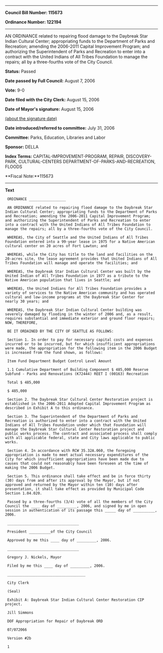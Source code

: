 

********

**Council Bill Number: 115673**
   
**Ordinance Number: 122194**
********

 AN ORDINANCE related to repairing flood damage to the Daybreak Star Indian Cultural Center; appropriating funds to the Department of Parks and Recreation; amending the 2006-2011 Capital Improvement Program; and authorizing the Superintendent of Parks and Recreation to enter into a contract with the United Indians of All Tribes Foundation to manage the repairs; all by a three-fourths vote of the City Council.

**Status:** Passed
   
**Date passed by Full Council:** August 7, 2006
   
**Vote:** 9-0
   
**Date filed with the City Clerk:** August 15, 2006
   
**Date of Mayor's signature:** August 15, 2006
   
[(about the signature date)](/~public/approvaldate.htm)
   
   
   
**Date introduced/referred to committee:** July 31, 2006
   
**Committee:** Parks, Education, Libraries and Labor
   
**Sponsor:** DELLA
   
   
**Index Terms:** CAPITAL-IMPROVEMENT-PROGRAM, REPAIR, DISCOVERY-PARK, CULTURAL-CENTERS DEPARTMENT-OF-PARKS-AND-RECREATION, FLOODS

**Fiscal Note:**115673

********

**Text**
   
```
 ORDINANCE _________________

 AN ORDINANCE related to repairing flood damage to the Daybreak Star Indian Cultural Center; appropriating funds to the Department of Parks and Recreation; amending the 2006-2011 Capital Improvement Program; and authorizing the Superintendent of Parks and Recreation to enter into a contract with the United Indians of All Tribes Foundation to manage the repairs; all by a three-fourths vote of the City Council.

 WHEREAS, the City of Seattle and the United Indians of All Tribes Foundation entered into a 99-year lease in 1975 for a Native American cultural center on 20 acres of Fort Lawton; and

 WHEREAS, while the City has title to the land and facilities on the 20-acres site, the lease agreement provides that United Indians of All Tribes Foundation will manage and operate the facilities; and

 WHEREAS, the Daybreak Star Indian Cultural Center was built by the United Indian of All Tribes Foundation in 1977 as a tribute to the Native American population that lives in Seattle; and

 WHEREAS, the United Indians for All Tribes Foundation provides a variety of services to the Native American community and has operated cultural and low-income programs at the Daybreak Star Center for nearly 30 years; and

 WHEREAS, the Daybreak Star Indian Cultural Center building was severely damaged by flooding in the winter of 2006 and, as a result, requires substantial and immediate exterior and ground floor repairs; NOW, THEREFORE,

 BE IT ORDAINED BY THE CITY OF SEATTLE AS FOLLOWS:

 Section 1. In order to pay for necessary capital costs and expenses incurred or to be incurred, but for which insufficient appropriations were made, the appropriation for the following item in the 2006 Budget is increased from the fund shown, as follows:

 Item Fund Department Budget Control Level Amount

 1.1 Cumulative Department of Building Component $ 485,000 Reserve Subfund - Parks and Renovations (K72444) REET I (00163) Recreation

 Total $ 485,000

 $ 485,000

 Section 2. The Daybreak Star Cultural Center Restoration project is established in the 2006-2011 Adopted Capital Improvement Program as described in Exhibit A to this ordinance.

 Section 3. The Superintendent of the Department of Parks and Recreation is authorized to enter into a contract with the United Indians of All Tribes Foundation under which that Foundation will manage the Daybreak Star Cultural Center Restoration project and public works process. The contract and associated process shall comply with all applicable federal, state and City laws applicable to public works.

 Section 4. In accordance with RCW 35.32A.060, the foregoing appropriation is made to meet actual necessary expenditures of the City for which insufficient appropriations have been made due to causes that could not reasonably have been foreseen at the time of making the 2006 Budget.

 Section 5. This ordinance shall take effect and be in force thirty (30) days from and after its approval by the Mayor, but if not approved and returned by the Mayor within ten (10) days after presentation, it shall take effect as provided by Municipal Code Section 1.04.020.

 Passed by a three-fourths (3/4) vote of all the members of the City Council the ____ day of _________, 2006, and signed by me in open session in authentication of its passage this _____ day of __________, 2006.

 _________________________________

 President __________of the City Council

 Approved by me this ____ day of _________, 2006.

 _________________________________

 Gregory J. Nickels, Mayor

 Filed by me this ____ day of _________, 2006.

 ____________________________________

 City Clerk

 (Seal)

 Exhibit A: Daybreak Star Indian Cultural Center Restoration CIP project.

 Jill Simmons

 DOF Appropriation for Repair of Daybreak ORD

 07/072066

 Version #2b

 1

```
